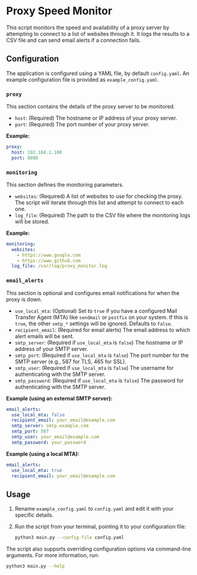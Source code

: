 # Proxy Speed Monitor

This script monitors the speed and availability of a proxy server by attempting to connect to a list of websites through it. It logs the results to a CSV file and can send email alerts if a connection fails.

## Configuration

The application is configured using a YAML file, by default `config.yaml`. An example configuration file is provided as `example_config.yaml`.

### `proxy`

This section contains the details of the proxy server to be monitored.

- `host`: (Required) The hostname or IP address of your proxy server.
- `port`: (Required) The port number of your proxy server.

**Example:**
```yaml
proxy:
  host: 192.168.1.100
  port: 8080
```

### `monitoring`

This section defines the monitoring parameters.

- `websites`: (Required) A list of websites to use for checking the proxy. The script will iterate through this list and attempt to connect to each one.
- `log_file`: (Required) The path to the CSV file where the monitoring logs will be stored.

**Example:**
```yaml
monitoring:
  websites:
    - https://www.google.com
    - https://www.github.com
  log_file: /var/log/proxy_monitor.log
```

### `email_alerts`

This section is optional and configures email notifications for when the proxy is down.

- `use_local_mta`: (Optional) Set to `true` if you have a configured Mail Transfer Agent (MTA) like `sendmail` or `postfix` on your system. If this is `true`, the other `smtp_*` settings will be ignored. Defaults to `false`.
- `recipient_email`: (Required for email alerts) The email address to which alert emails will be sent.
- `smtp_server`: (Required if `use_local_mta` is `false`) The hostname or IP address of your SMTP server.
- `smtp_port`: (Required if `use_local_mta` is `false`) The port number for the SMTP server (e.g., 587 for TLS, 465 for SSL).
- `smtp_user`: (Required if `use_local_mta` is `false`) The username for authenticating with the SMTP server.
- `smtp_password`: (Required if `use_local_mta` is `false`) The password for authenticating with the SMTP server.

**Example (using an external SMTP server):**
```yaml
email_alerts:
  use_local_mta: false
  recipient_email: your_email@example.com
  smtp_server: smtp.example.com
  smtp_port: 587
  smtp_user: your_email@example.com
  smtp_password: your_password
```

**Example (using a local MTA):**
```yaml
email_alerts:
  use_local_mta: true
  recipient_email: your_email@example.com
```

## Usage

1.  Rename `example_config.yaml` to `config.yaml` and edit it with your specific details.
2.  Run the script from your terminal, pointing it to your configuration file:

    ```bash
    python3 main.py --config-file config.yaml
    ```

The script also supports overriding configuration options via command-line arguments. For more information, run:
```bash
python3 main.py --help
```
